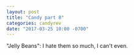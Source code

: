 ```yaml
---
layout: post
title: "Candy part 8"
categories: candyrev
date: "2017-03-25 10:00 -0700"
---
```


"Jelly Beans": I hate them so much, I can't even.
